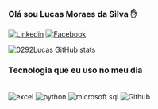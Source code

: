 ### Olá sou Lucas Moraes da Silva ✋
[![Linkedin](https://img.shields.io/badge/LinkedIn-0077B5?style=for-the-badge&logo=linkedin&logoColor=white)](https://www.linkedin.com/in/lucas-moraes-2aa29768/)
[![Facebook](https://img.shields.io/badge/Facebook-1877F2?style=for-the-badge&logo=facebook&logoColor=white)](https://www.facebook.com/lucas.moraes.1401933/)


![0292Lucas GitHub stats](https://github-readme-stats.vercel.app/api?username=0292Lucas&show_icons=true&theme=radical)


### Tecnologia que eu uso no meu dia 
<div style="display: inline_block"><br/>
<img align="center" alt="excel" src="https://img.shields.io/badge/Microsoft_Excel-217346?style=for-the-badge&logo=microsoft-excel&logoColor=white" />
<img align="center" alt="python" src="https://img.shields.io/badge/Python-3776AB?style=for-the-badge&logo=python&logoColor=white" />
<img align="center" alt="microsoft sql" src="https://img.shields.io/badge/Microsoft_SQL_Server-CC2927?style=for-the-badge&logo=microsoft-sql-server&logoColor=white" />
<img align="center" alt="Github" src="https://img.shields.io/badge/GitHub-100000?style=for-the-badge&logo=github&logoColor=white" />







